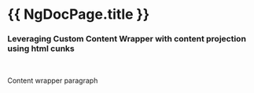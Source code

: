 # {{ NgDocPage.title }}

### Leveraging Custom Content Wrapper with content projection using html cunks

<br>

<app-content-wrapper>
    <p>Content wrapper paragraph</p>
</app-content-wrapper>